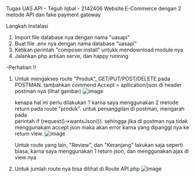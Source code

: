 Tugas UAS API - Teguh Iqbal - 2142406
Website E-Commerce dengan 2 metode API dan fake payment gateway

Langkah Instalasi
1. Import file database nya dengan nama "uasapi"
2. Buat file .env nya dengan nama database "uasapi"
3. Ketikan perintah "composer install" untukk mendownload module nya
4. Jalankan php artisan serve, dan happy running

-Perhatian !!
1. Untuk mengakses route "Produk", GET/PUT/POST/DELETE pada POSTMAN.
   tambahkan commend Accept = apllication/json  di header postman nya (lihat gambar)
   ![image](https://github.com/KyunKyuu/uas_api/assets/57865250/78b8f92b-4dc2-4d0c-b4a7-ebe0ec532c86)

   kenapa hal ini perlu dilakukan ? karna saya menggunakan 2 metode return pada route "produk". untuk pemanggilan di postman, mengarah pada     
   perintah if (request()->wantsJson()). sehingga jika di postman nya tidak menggunakam accept json maka akan error karna yang dipanggl nya ke 
   return view.
   ![image](https://github.com/KyunKyuu/uas_api/assets/57865250/8cae3de1-b4a8-47ee-98d8-894788f255f3)

   Untuk route yang lain, "Review", dan "Keranjang" lakukan saja seperti biasa, karna saya menggunakan 1 return json, dan menggunakan ajax di 
   view nya


2. Untuk jumlah route nya bisa dilihat di Route API.php
   ![image](https://github.com/KyunKyuu/uas_api/assets/57865250/b838aa57-8e10-4c81-ab7c-2e339342a87b)

